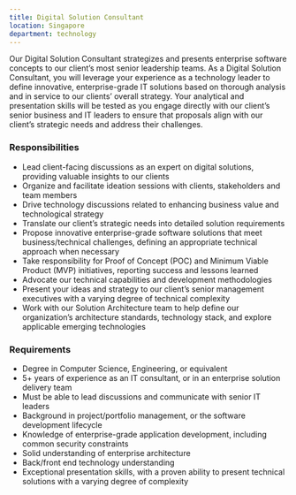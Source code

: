 ```yaml
---
title: Digital Solution Consultant
location: Singapore
department: technology
---
```


Our Digital Solution Consultant strategizes and presents enterprise software concepts to our client’s most senior leadership teams.
As a Digital Solution Consultant, you will leverage your experience as a technology leader to define innovative, enterprise-grade IT solutions based on thorough analysis and in service to our clients’ overall strategy. Your analytical and presentation skills will be tested as you engage directly with our client’s senior business and IT leaders to ensure that proposals align with our client’s strategic needs and address their challenges.


### Responsibilities

- Lead client-facing discussions as an expert on digital solutions, providing valuable insights to our clients
- Organize and facilitate ideation sessions with clients, stakeholders and team members 
- Drive technology discussions related to enhancing business value and technological strategy
- Translate our client’s strategic needs into detailed solution requirements 
- Propose innovative enterprise-grade software solutions that meet business/technical challenges, defining an appropriate technical approach when necessary
- Take responsibility for Proof of Concept (POC) and Minimum Viable Product (MVP) initiatives, reporting success and lessons learned
- Advocate our technical capabilities and development methodologies
- Present your ideas and strategy to our client’s senior management executives with a varying degree of technical complexity
- Work with our Solution Architecture team to help define our organization’s architecture standards, technology stack, and explore applicable emerging technologies


### Requirements

- Degree in Computer Science, Engineering, or equivalent
- 5+ years of experience as an IT consultant, or in an enterprise solution delivery team
- Must be able to lead discussions and communicate with senior IT leaders
- Background in project/portfolio management, or the software development lifecycle
- Knowledge of enterprise-grade application development, including common security constraints 
- Solid understanding of enterprise architecture
- Back/front end technology understanding
- Exceptional presentation skills, with a proven ability to present technical solutions with a varying degree of complexity 
